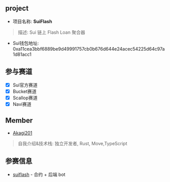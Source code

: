 ## project

- 项目名称: **SuiFlash**
> 描述: Sui 链上 Flash Loan 聚合器
- Sui钱包地址: 0xa11cea3bbf6889be9d49991757cb0b676d644e24acec54225d64c97a1d81acc1

## 参与赛道

- [x] Sui官方赛道
- [x] Bucket赛道
- [x] Scallop赛道
- [x] Navi赛道

## Member

- [Akagi201](https://github.com/Akagi201)
> 自我介绍&技术栈: 独立开发者, Rust, Move,TypeScript

## 参赛信息

- [suiflash](https://github.com/longcipher/suiflash) - 合约 + 后端 bot
